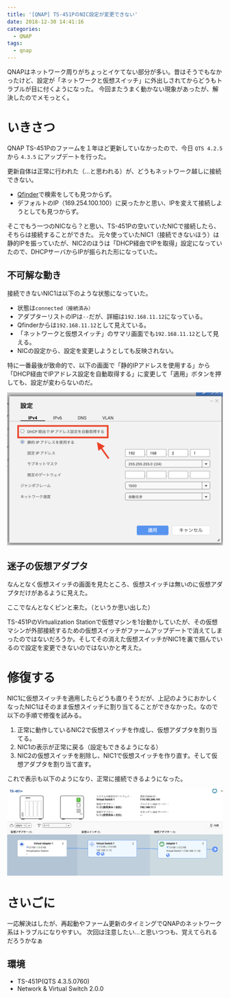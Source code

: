 ```yaml
---
title: '[QNAP] TS-451PのNIC設定が変更できない'
date: 2018-12-30 14:41:16
categories:
  - QNAP
tags:
  - qnap
---
```


QNAPはネットワーク周りがちょっとイケてない部分が多い。昔はそうでもなかったけど、設定が「ネットワークと仮想スイッチ」に外出しされてからどうもトラブルが目に付くようになった。
今回またうまく動かない現象があったが、解決したのでメモっとく。

<!-- more -->

# いきさつ

QNAP TS-451Pのファームを１年ほど更新していなかったので、今日 `QTS 4.2.5` から `4.3.5` にアップデートを行った。

更新自体は正常に行われた（...と思われる）が、どうもネットワーク越しに接続できない。

- [Qfinder](https://www.qnap.com/ja-jp/utilities/essentials)で検索をしても見つからず。
- デフォルトのIP（169.254.100.100）に戻ったかと思い、IPを変えて接続しようとしても見つからず。

そこでもう一つのNICなら？と思い、TS-451Pの空いていたNICで接続したら、そちらは接続することができた。
元々使っていたNIC1（接続できないほう）は静的IPを振っていたが、NIC2のほうは「DHCP経由でIPを取得」設定になっていたので、DHCPサーバからIPが振られた形になっていた。

## 不可解な動き

接続できないNIC1は以下のような状態になっていた。

- 状態は`connected（接続済み）`
- アダプターリストのIPは`--`だが、詳細は`192.168.11.12`になっている。
- Qfinderからは`192.168.11.12`として見えている。
- 「ネットワークと仮想スイッチ」のサマリ画面でも`192.168.11.12`として見える。
- NICの設定から、設定を変更しようとしても反映されない。

特に一番最後が致命的で、以下の画面で「静的IPアドレスを使用する」から「DHCP経由でIPアドレス設定を自動取得する」に変更して「適用」ボタンを押しても、設定が変わらないのだ。

![設定を変更しても反映されない](/images/53-01.png)

## 迷子の仮想アダプタ

なんとなく仮想スイッチの画面を見たところ、仮想スイッチは無いのに仮想アダプタだけがあるように見えた。

ここでなんとなくピンと来た。（というか思い出した）

TS-451PのVirtualization Stationで仮想マシンを1台動かしていたが、その仮想マシンが外部接続するための仮想スイッチがファームアップデートで消えてしまったのではないだろうか。そしてその消えた仮想スイッチがNIC1を裏で掴んでいるので設定を変更できないのではないかと考えた。

# 修復する

NIC1に仮想スイッチを適用したらどうも直りそうだが、上記のようにおかしくなったNIC1はそのまま仮想スイッチに割り当てることができなかった。なので以下の手順で修復を試みる。

1. 正常に動作しているNIC2で仮想スイッチを作成し、仮想アダプタを割り当てる。
2. NIC1の表示が正常に戻る（設定もできるようになる）
3. NIC2の仮想スイッチを削除し、NIC1で仮想スイッチを作り直す。そして仮想アダプタを割り当て直す。

これで表示も以下のようになり、正常に接続できるようになった。

![正常に接続できるようになった](/images/53-02.png)

# さいごに

一応解決はしたが、再起動やファーム更新のタイミングでQNAPのネットワーク系はトラブルになりやすい。
次回は注意したい...と思いつつも、覚えてられるだろうかなぁ

## 環境

- TS-451P(QTS 4.3.5.0760)
- Network & Virtual Switch 2.0.0

